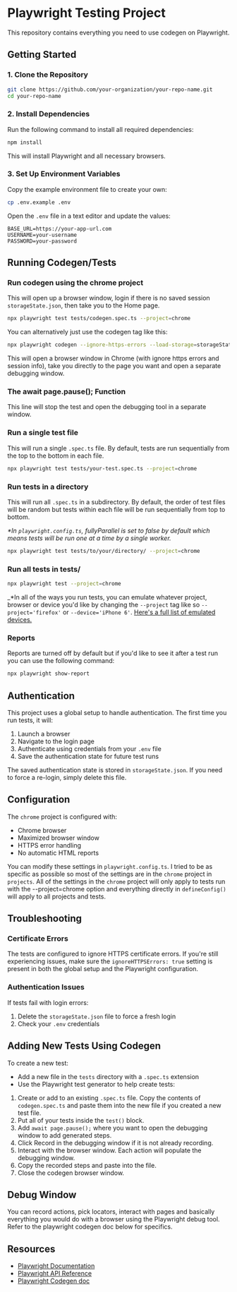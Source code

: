 # Playwright Testing Project

This repository contains everything you need to use codegen on Playwright.

## Getting Started

### 1. Clone the Repository

```bash
git clone https://github.com/your-organization/your-repo-name.git
cd your-repo-name
```

### 2. Install Dependencies

Run the following command to install all required dependencies:

```bash
npm install
```

This will install Playwright and all necessary browsers.

### 3. Set Up Environment Variables

Copy the example environment file to create your own:

```bash
cp .env.example .env
```

Open the `.env` file in a text editor and update the values:

```
BASE_URL=https://your-app-url.com
USERNAME=your-username
PASSWORD=your-password
```

## Running Codegen/Tests

### Run codegen using the chrome project

This will open up a browser window, login if there is no saved session `storageState.json`, then take you to the Home page.

```bash
npx playwright test tests/codegen.spec.ts --project=chrome 
```

You can alternatively just use the codegen tag like this:

```bash
npx playwright codegen --ignore-https-errors --load-storage=storageState.json https://10.90.10.16/path/to/whatever
```

This will open a browser window in Chrome (with ignore https errors and session info), take you directly to the page you want and open a separate debugging window.

### The await page.pause(); Function
This line will stop the test and open the debugging tool in a separate window.

### Run a single test file

This will run a single `.spec.ts` file. By default, tests are run sequentially from the top to the bottom in each file.

```bash
npx playwright test tests/your-test.spec.ts --project=chrome
```

### Run tests in a directory

This will run all `.spec.ts` in a subdirectory. By default, the order of test files will be random but tests within each file will be run sequentially from top to bottom. 

_*In `playwright.config.ts`, fullyParallel is set to false by default which means tests will be run one at a time by a single worker._

```bash
npx playwright test tests/to/your/directory/ --project=chrome
```

### Run all tests in tests/

```bash
npx playwright test --project=chrome
```

_*In all of the ways you run tests, you can emulate whatever project, browser or device you'd like by changing the `--project` tag like so `--project='firefox'` or `--device='iPhone 6'`. [Here's a full list of emulated devices.](https://github.com/microsoft/playwright/blob/main/packages/playwright-core/src/server/deviceDescriptorsSource.json)

### Reports

Reports are turned off by default but if you'd like to see it after a test run you can use the following command:
```bash
npx playwright show-report
```

## Authentication

This project uses a global setup to handle authentication. The first time you run tests, it will:

1. Launch a browser
2. Navigate to the login page
3. Authenticate using credentials from your `.env` file
4. Save the authentication state for future test runs

The saved authentication state is stored in `storageState.json`. If you need to force a re-login, simply delete this file.

## Configuration

The `chrome` project is configured with:

- Chrome browser
- Maximized browser window
- HTTPS error handling
- No automatic HTML reports

You can modify these settings in `playwright.config.ts`. I tried to be as specific as possible so most of the settings are in the `chrome` project in `projects`. All of the settings in the `chrome` project will only apply to tests run with the --project=chrome option and everything directly in `defineConfig()` will apply to all projects and tests. 

## Troubleshooting

### Certificate Errors

The tests are configured to ignore HTTPS certificate errors. If you're still experiencing issues, make sure the `ignoreHTTPSErrors: true` setting is present in both the global setup and the Playwright configuration.

### Authentication Issues

If tests fail with login errors:
1. Delete the `storageState.json` file to force a fresh login
2. Check your `.env` credentials

## Adding New Tests Using Codegen

To create a new test:

- Add a new file in the `tests` directory with a `.spec.ts` extension
- Use the Playwright test generator to help create tests:
1. Create or add to an existing `.spec.ts` file. Copy the contents of `codegen.spec.ts` and paste them into the new file if you created a new test file.
2. Put all of your tests inside the `test()` block. 
3. Add `await page.pause();` where you want to open the debugging window to add generated steps.
4. Click Record in the debugging window if it is not already recording.
5. Interact with the browser window. Each action will populate the debugging window.
6. Copy the recorded steps and paste into the file. 
7. Close the codegen browser window. 
## Debug Window

You can record actions, pick locators, interact with pages and basically everything you would do with a browser using the Playwright debug tool. Refer to the playwright codegen doc below for specifics.

## Resources

- [Playwright Documentation](https://playwright.dev/docs/intro)
- [Playwright API Reference](https://playwright.dev/docs/api/class-playwright)
- [Playwright Codegen doc](https://playwright.dev/python/docs/codegen)

